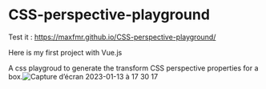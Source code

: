 # CSS-perspective-playground

Test it : 
https://maxfmr.github.io/CSS-perspective-playground/

Here is my first project with Vue.js 

A css playgroud to generate the transform CSS perspective properties for a box.![Capture d’écran 2023-01-13 à 17 30 17](https://user-images.githubusercontent.com/87577502/212370578-1b65f289-a226-448f-8264-3ff282066a7b.png)

